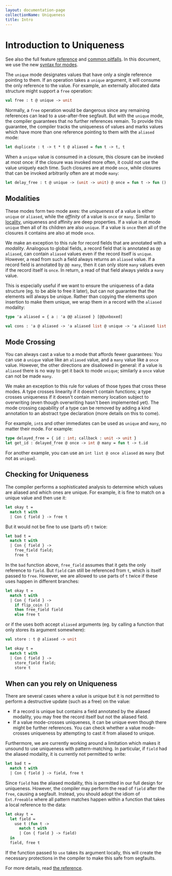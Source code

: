 ```yaml
---
layout: documentation-page
collectionName: Uniqueness
title: Intro
---
```


# Introduction to Uniqueness

See also the full feature [reference](reference.md) and [common pitfalls](pitfalls.md).
In this document, we use the new [syntax for modes](../modes/syntax.md).

The `unique` mode designates values that have only a single reference pointing
to them. If an operation takes a `unique` argument, it will consume the only
reference to the value. For example, an externally allocated data structure
might support a `free` operation:

```ocaml
val free : t @ unique -> unit
```

Normally, a `free` operation would be dangerous since any remaining references
can lead to a use-after-free segfault. But with the `unique` mode, the compiler
guarantees that no further references remain. To provide this guarantee, the
compiler tracks the uniqueness of values and marks values which have more than
one reference pointing to them with the `aliased` mode:

```ocaml
let duplicate : t -> t * t @ aliased = fun t -> t, t
```

When a `unique` value is consumed in a closure, this closure can be invoked at
most once: if the closure was invoked more often, it could not use the value
uniquely each time. Such closures are at mode `once`, while closures that can be
invoked arbitrarily often are at mode `many`:

```ocaml
let delay_free : t @ unique -> (unit -> unit) @ once = fun t -> fun () -> free t
```

## Modalities

These modes form two mode axes: the _uniqueness_ of a value is either `unique`
or `aliased`, while the _affinity_ of a value is `once` or `many`. Similar to
[locality](../stack/intro.md), uniqueness and affinity are deep properties. If a
value is at mode `unique` then all of its children are also `unique`. If a value
is `once` then all of the closures it contains are also at mode `once`.

We make an exception to this rule for record fields that are annotated with a
_modality_. Analogous to global fields, a record field that is annotated as `@@
aliased`, can contain `aliased` values even if the record itself is `unique`.
However, a read from such a field always returns an `aliased` value. If a record
field is annotated by `@@ many`, then it can only store `many` values even if
the record itself is `once`. In return, a read of that field always yields a
`many` value.

This is especially useful if we want to ensure the uniqueness of a data
structure (eg. to be able to free it later), but can not guarantee that the
elements will always be unique. Rather than copying the elements upon insertion
to make them unique, we wrap them in a record with the `aliased` modality:

```ocaml
type 'a aliased = { a : 'a @@ aliased } [@@unboxed]

val cons : 'a @ aliased -> 'a aliased list @ unique -> 'a aliased list @ unique
```

## Mode Crossing

You can always cast a value to a mode that affords fewer guarantees: You can use
a `unique` value like an `aliased` value, and a `many` value like a `once`
value. However, the other directions are disallowed in general: if a value is
`aliased` there is no way to get it back to mode `unique`; similarly a `once`
value can not be made `many`.

We make an exception to this rule for values of those types that cross these
modes. A type crosses linearity if it doesn't contain functions; a type crosses
uniqueness if it doesn't contain memory location subject to overwriting (even
though overwriting hasn't been implemented yet). The mode crossing capability of
a type can be removed by adding a kind annotation to an abstract type
declaration (more details on this to come).

For example, `int`s and other immediates can be used as `unique` and
`many`, no matter their mode. For example:

```ocaml
type delayed_free = { id : int; callback : unit -> unit }
let get_id : delayed_free @ once -> int @ many = fun t -> t.id
```

For another example, you can use an `int list @ once aliased` as `many` (but not
as `unique`).

## Checking for Uniqueness

The compiler performs a sophisticated analysis to determine which values are
aliased and which ones are unique. For example, it is fine to match on a unique
value and then use it:

```ocaml
let okay t =
  match t with
  | Con { field } -> free t
```

But it would not be fine to use (parts of) `t` twice:

```ocaml
let bad t =
  match t with
  | Con { field } ->
    free_field field;
    free t
```

In the `bad` function above, `free_field` assumes that it gets the only
reference to `field`. But `field` can still be referenced from `t`, which is
itself passed to `free`. However, we are allowed to use parts of `t` twice if
these uses happen in different branches:

```ocaml
let okay t =
  match t with
  | Con { field } ->
    if flip_coin ()
    then free_field field
    else free t
```

or if the uses both accept `aliased` arguments (eg. by calling a function that
only stores its argument somewhere):

```ocaml
val store : t @ aliased -> unit

let okay t =
  match t with
  | Con { field } ->
    store_field field;
    store t
```

## When can you rely on Uniqueness

There are several cases where a value is unique but it is not permitted
to perform a destructive update (such as a free) on the value:

 - If a record is unique but contains a field annotated by the aliased
   modality, you may free the record itself but not the aliased field.
 - If a value mode-crosses uniqueness, it can be unique even though there might
   be further references. You can check whether a value mode-crosses uniqueness
   by attempting to cast it from aliased to unique.

Furthermore, we are currently working around a limitation which makes it unsound
to use uniqueness with pattern-matching. In particular, if `field` had the
aliased modality, it is currently not permitted to write:

```ocaml
let bad t =
  match t with
  | Con { field } -> field, free t
```

Since `field` has the aliased modality, this is permitted in our full design for
uniqueness. However, the compiler may perform the read of `field` after the
`free`, causing a segfault. Instead, you should adopt the idiom of
`Ext.Freeable` where all pattern matches happen within a function that takes a
local reference to the data:

```ocaml
let okay t =
  let field =
    use t (fun t ->
      match t with
      | Con { field } -> field)
  in
  field, free t
```

If the function passed to `use` takes its argument locally, this will create the
necessary protections in the compiler to make this safe from segfaults.

For more details, read [the reference](./reference.md).
